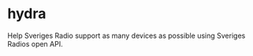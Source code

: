 hydra
=====

Help Sveriges Radio support as many devices as possible using Sveriges Radios open API. 